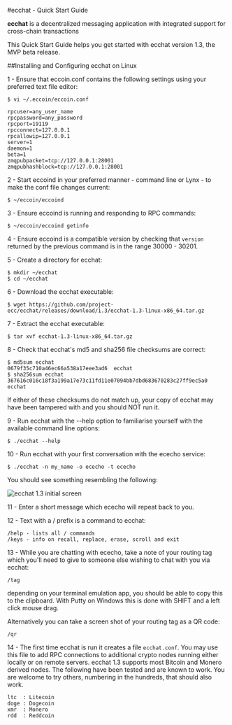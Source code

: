 #ecchat - Quick Start Guide

**ecchat** is a decentralized messaging application with integrated support for cross-chain transactions

This Quick Start Guide helps you get started with ecchat version 1.3, the MVP beta release.

##Installing and Configuring ecchat on Linux

1 - Ensure that eccoin.conf contains the following settings using your preferred text file editor:

	$ vi ~/.eccoin/eccoin.conf

	rpcuser=any_user_name
	rpcpassword=any_password
	rpcport=19119
	rpcconnect=127.0.0.1
	rpcallowip=127.0.0.1
	server=1
	daemon=1
	beta=1
	zmqpubpacket=tcp://127.0.0.1:28001
	zmqpubhashblock=tcp://127.0.0.1:28001

2 - Start eccoind in your preferred manner - command line or Lynx - to make the conf file changes current:

	$ ~/eccoin/eccoind

3 - Ensure eccoind is running and responding to RPC commands:

	$ ~/eccoin/eccoind getinfo

4 - Ensure eccoind is a compatible version by checking that `version` returned by the previous command is in the range 30000 - 30201.

5 - Create a directory for ecchat:

	$ mkdir ~/ecchat
	$ cd ~/ecchat

6 - Download the ecchat executable:

	$ wget https://github.com/project-ecc/ecchat/releases/download/1.3/ecchat-1.3-linux-x86_64.tar.gz

7 - Extract the ecchat executable:

	$ tar xvf ecchat-1.3-linux-x86_64.tar.gz

8 - Check that ecchat's md5 and sha256 file checksums are correct:

	$ md5sum ecchat
	0679f35c710a46ec66a538a17eee3ad6  ecchat
	$ sha256sum ecchat
	367616c016c18f3a199a17e73c11fd11e07094bb7dbd683670283c27ff9ec5a0  ecchat

If either of these checksums do not match up, your copy of ecchat may have been tampered with and you should NOT run it.

9 - Run ecchat with the --help option to familiarise yourself with the available command line options:

	$ ./ecchat --help

10 - Run ecchat with your first conversation with the ececho service:

	$ ./ecchat -n my_name -o ececho -t ececho

You should see something resembling the following:

![ecchat 1.3 initial screen](https://raw.githubusercontent.com/project-ecc/ecchat/master/ecchat-1.3.png)

11 - Enter a short message which ececho will repeat back to you.

12 - Text with a / prefix is a command to ecchat:

	/help - lists all / commands
	/keys - info on recall, replace, erase, scroll and exit

13 - While you are chatting with ececho, take a note of your routing tag which you'll need to give to someone else wishing to chat with you via ecchat:

	/tag

depending on your terminal emulation app, you should be able to copy this to the clipboard. With Putty on Windows this is done with SHIFT and a left click mouse drag.

Alternatively you can take a screen shot of your routing tag as a QR code:

	/qr

14 - The first time ecchat is run it creates a file `ecchat.conf`. You may use this file to add RPC connections to additional crypto nodes running either locally or on remote servers. ecchat 1.3 supports most Bitcoin and Monero derived nodes. The following have been tested and are known to work. You are welcome to try others, numbering in the hundreds, that should also work. 

	ltc  : Litecoin
	doge : Dogecoin
	xmr  : Monero
	rdd  : Reddcoin
	